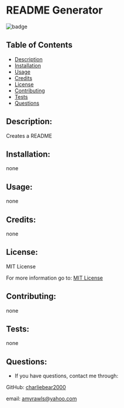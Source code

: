 
  
  # README Generator

  ![badge](https://img.shields.io/badge/License-MIT-yellow.svg)

  ## Table of Contents
  - [Description](#description)
  - [Installation](#installation)
  - [Usage](#usage)
  - [Credits](#credists)
  - [License](#license)
  - [Contributing](#contrbuting)
  - [Tests](#test)
  - [Questions](#questions)

  ## Description:
  Creates a README

  ## Installation:
  none

  ## Usage:
  none

  ## Credits:
  none

  ## License:
  MIT License

  For more information go to: [MIT License](https://choosealicense.com/licenses/mit/)

  ## Contributing:
  none

  ## Tests:
  none

  ## Questions:
  - If you have questions, contact me through:

  GitHub: [charliebear2000](https://github.com/charliebear2000)

  email: amyrawls@yahoo.com
  
